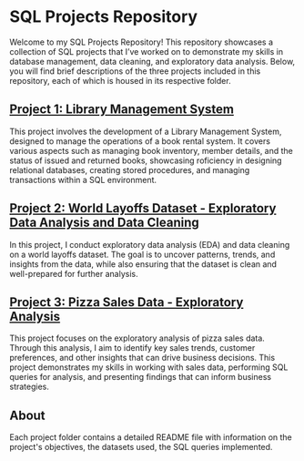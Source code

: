 # SQL Projects Repository

Welcome to my SQL Projects Repository! This repository showcases a collection of SQL projects that I’ve worked on to demonstrate my skills in database management, data cleaning, and exploratory data analysis. Below, you will find brief descriptions of the three projects included in this repository, each of which is housed in its respective folder.

## [Project 1: Library Management System](./Library-Management-System)

This project involves the development of a Library Management System, designed to manage the operations of a book rental system. It covers various aspects such as managing book inventory, member details, and the status of issued and returned books, showcasing roficiency in designing relational databases, creating stored procedures, and managing transactions within a SQL environment.

## [Project 2: World Layoffs Dataset - Exploratory Data Analysis and Data Cleaning](./World-Layoffs)

In this project, I conduct exploratory data analysis (EDA) and data cleaning on a world layoffs dataset. The goal is to uncover patterns, trends, and insights from the data, while also ensuring that the dataset is clean and well-prepared for further analysis. 

## [Project 3: Pizza Sales Data - Exploratory Analysis](./Pizza-sales)

This project focuses on the exploratory analysis of pizza sales data. Through this analysis, I aim to identify key sales trends, customer preferences, and other insights that can drive business decisions. This project demonstrates my skills in working with sales data, performing SQL queries for analysis, and presenting findings that can inform business strategies.

## About

Each project folder contains a detailed README file with information on the project's objectives, the datasets used, the SQL queries implemented.
